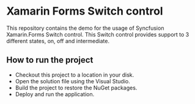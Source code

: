 # Xamarin Forms Switch control
This repository contains the demo for the usage of Syncfusion Xamarin.Forms Switch control. This Switch control provides support to 3 different states, on, off and intermediate.

## How to run the project

* Checkout this project to a location in your disk.
* Open the solution file using the Visual Studio.
* Build the project to restore the NuGet packages.
* Deploy and run the application.
